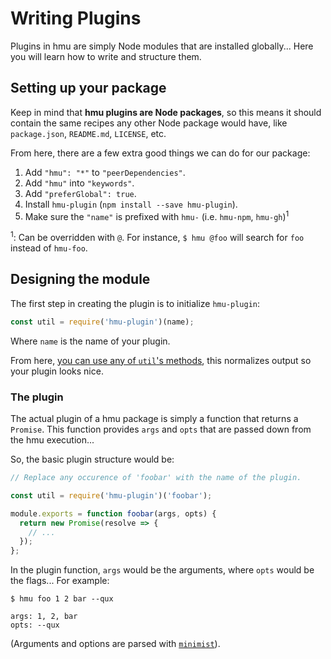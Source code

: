 # Writing Plugins
Plugins in hmu are simply Node modules that are installed globally...  Here you will learn how to write and structure them.

## Setting up your package
Keep in mind that **hmu plugins are Node packages**, so this means it should contain the same recipes any other Node package would have, like `package.json`, `README.md`, `LICENSE`, etc.

From here, there are a few extra good things we can do for our package:

 1. Add `"hmu": "*"` to `"peerDependencies"`.
 2. Add `"hmu"` into `"keywords"`.
 3. Add `"preferGlobal": true`.
 4. Install `hmu-plugin` (`npm install --save hmu-plugin`).
 5. Make sure the `"name"` is prefixed with `hmu-` (i.e. `hmu-npm`, `hmu-gh`)<sup>1</sup>

<sup>1</sup>: Can be overridden with `@`.  For instance, `$ hmu @foo` will search for `foo` instead of `hmu-foo`.

## Designing the module
The first step in creating the plugin is to initialize `hmu-plugin`:
```javascript
const util = require('hmu-plugin')(name);
```
Where `name` is the name of your plugin.

From here, [you can use any of `util`'s methods](https://), this normalizes output so your plugin looks nice.

### The plugin
The actual plugin of a hmu package is simply a function that returns a `Promise`.  This function provides `args` and `opts` that are passed down from the hmu execution...

So, the basic plugin structure would be:
```javascript
// Replace any occurence of 'foobar' with the name of the plugin.

const util = require('hmu-plugin')('foobar');

module.exports = function foobar(args, opts) {
  return new Promise(resolve => {
    // ...
  });
};
```

In the plugin function, `args` would be the arguments, where `opts` would be the flags...  For example:
```
$ hmu foo 1 2 bar --qux
```
```
args: 1, 2, bar
opts: --qux
```
(Arguments and options are parsed with [`minimist`](https://github.com/substack/minimist)).
